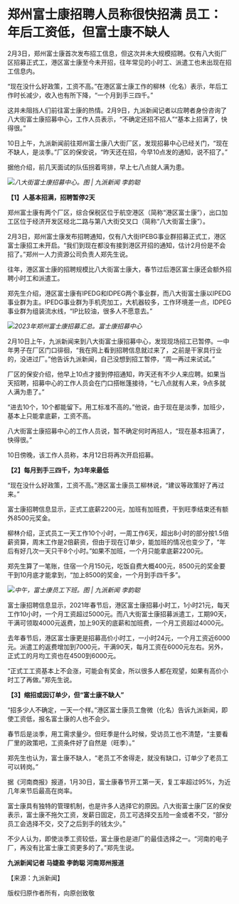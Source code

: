 # 郑州富士康招聘人员称很快招满 员工：年后工资低，但富士康不缺人

2月3日，郑州富士康首次发布招工信息，但这次并未大规模招聘。仅有八大街厂区招募正式工，港区富士康至今未开招，往年常见的小时工、派遣工也未出现在招工信息内。

“现在没什么好政策，工资不高。”在港区富士康工作的柳林（化名）表示，年后工作时长减少，收入也有所下降，“一个月到手三四千。”

这并未阻挡人们前往富士康的热情。2月9日，九派新闻记者以应聘者身份咨询了八大街富士康招募中心，工作人员表示，“不确定还招不招人”“基本上招满了，快得很。”

10日上午，九派新闻前往郑州富士康八大街厂区，发现招募中心已经关门，“现在不缺人，是淡季。”厂区的保安说，“昨天还在招，今早10点发的通知，说不招了。”

据他介绍，前几天面试的队伍拐着弯排，早上七八点就人满为患。

![](https://inews.gtimg.com/newsapp_bt/0/15657514554/1000)_八大街富士康招募中心。图 | 九派新闻
李韵聪_

**【1】人基本招满，招聘暂停2天**

郑州富士康有两个厂区，综合保税区位于航空港区（简称“港区富士康”），出口加工区位于经济开发区经北二路与第八大街交叉口（简称“八大街富士康”）。

2月3日，郑州富士康发布招聘通知，仅有八大街IPEBG事业群招募正式工，港区富士康招工未开启。“我们到现在都没有接到港区开招的通知，估计2月份是不会招了。”郑州一人力资源公司负责人郑先生说。

往年，港区富士康的招聘规模比八大街富士康大，春节过后港区富士康还会额外招聘小时工和派遣工。

郑先生介绍，港区富士康有IPEDG和IDPEG两个事业群，而八大街富士康以IPEDG事业群为主。IPEDG事业群为手机壳加工，大机器较多，工作环境差一点，IDPEG事业群为组装流水线，“IP比较油，很多人不愿意去。”

![](https://inews.gtimg.com/newsapp_bt/0/15657514558/1000)_2023年郑州富士康招募汇总。富士康招募中心_

2月10日上午，九派新闻来到八大街富士康招募中心，发现现场招工已暂停。一中年男子在厂区门口徘徊，“我在网上看到招聘信息就过来了，之前是干家具行业的，没进过厂。”他告诉九派新闻，自己没想到招工暂停，“周一再过来试试。”

厂区的保安介绍，他早上10点才接到停招通知，昨天还有不少人来应聘。如果当天招聘，招募中心的工作人员会在门口搭帐篷接待，“七八点就有人来，9点多就人满为患了。”

“进去10个，10个都能留下。用工标准不高的。”他说，由于现在是淡季，加班少，基本上只能拿底薪，工资不高。

八大街富士康招募中心的工作人员说，暂不确定何时再招人，“现在基本招满了，快得很。”

10日傍晚，该工作人员称，本月12日将再次开启招募。

**【2】每月到手三四千，为3年来最低**

“现在没什么好政策，工资不高。”港区富士康员工柳林说，“建议等政策好了再过来。”

富士康招聘信息显示，正式工底薪2200元，加班有加班费，干到旺季结束还有额外8500元奖金。

柳林介绍，正式员工一天工作10个小时，一周工作6天，超出8小时的部分按1.5倍薪资算，周末工作是2倍薪资，但由于现在订单少，能加班的情况也变少了，“年后有好几次一天只干8个小时。”如果不加班，一个月只能拿底薪2200元。

郑先生算了一笔账，住宿一个月150元，吃饭自费大概400元，8500元的奖金要干到10月底才能拿到，“加上8500的奖金，一个月到手四千多”。

![](https://inews.gtimg.com/newsapp_bt/0/15657514560/1000)_中午，富士康员工下班。图 | 九派新闻
李韵聪_

富士康招聘信息显示，2021年春节后，港区富士康招募小时工，1小时21元，每天工作10小时，一个月工资超过5000元。而八大街富士康招募派遣工，工期90天，干满可领取4000元返费，加上90天的底薪和加班费，一个月工资超过4000元。

去年春节后，港区富士康更是招募高价小时工，一小时24元，一个月工资近6000元。派遣工的返费增加到7000元，干满90天，每月工资在6000元左右。另外，正式工的月均工资也在4500到6000元。

“正式工工资基本上不会涨，可能会有奖金，所以很多人都在观望，如果有高价小时工了再做。”郑先生说。

**【3】缩招或因订单少，但“富士康不缺人”**

“招多少人不确定，一天一个样。”港区富士康员工詹微（化名）告诉九派新闻，即使工资低，报名富士康的人也不会少。

春节后是淡季，用工需求量少。但旺季是什么时候，受访员工也不清楚，“主要看厂里的政策吧，工资条件好了自然是（旺季）。”

郑先生也认为，富士康不缺人，“老员工不舍得走，就没有缺口，订单少了老员工可以转岗。”

据《河南商报》报道，1月30日，富士康春节开工第一天，复工率超过95%，为近几年来节后最高在岗率。

富士康具有独特的管理机制，也是许多人选择它的原因。八大街富士康厂区的保安表示，富士康不拖欠工资，发薪日固定，员工可选择交五险一金或者不交，“部分员工会选择不交，交了之后到手的钱太少。”

不少人认为，即使淡季工资较低，富士康也是进厂的最佳选择之一。“河南的电子厂，再没有比富士康工资更多的了。”郑先生说。

**九派新闻记者 马婕盈 李韵聪 河南郑州报道**

【来源：九派新闻】

版权归原作者所有，向原创致敬

